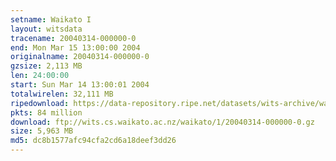```yaml
---
setname: Waikato I
layout: witsdata
tracename: 20040314-000000-0
end: Mon Mar 15 13:00:00 2004
originalname: 20040314-000000-0
gzsize: 2,113 MB
len: 24:00:00
start: Sun Mar 14 13:00:01 2004
totalwirelen: 32,111 MB
ripedownload: https://data-repository.ripe.net/datasets/wits-archive/waikato/1/20040314-000000-0.gz
pkts: 84 million
download: ftp://wits.cs.waikato.ac.nz/waikato/1/20040314-000000-0.gz
size: 5,963 MB
md5: dc8b1577afc94cfa2cd6a18deef3dd26
---
```

